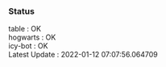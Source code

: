 ### Status


table : OK  
hogwarts : OK  
icy-bot : OK  
Latest Update : 2022-01-12 07:07:56.064709
